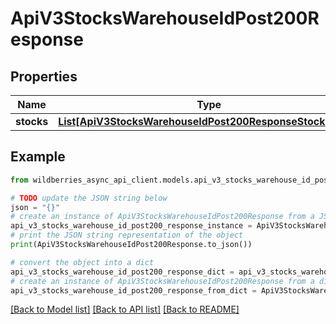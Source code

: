 # ApiV3StocksWarehouseIdPost200Response


## Properties

Name | Type | Description | Notes
------------ | ------------- | ------------- | -------------
**stocks** | [**List[ApiV3StocksWarehouseIdPost200ResponseStocksInner]**](ApiV3StocksWarehouseIdPost200ResponseStocksInner.md) |  | [optional] 

## Example

```python
from wildberries_async_api_client.models.api_v3_stocks_warehouse_id_post200_response import ApiV3StocksWarehouseIdPost200Response

# TODO update the JSON string below
json = "{}"
# create an instance of ApiV3StocksWarehouseIdPost200Response from a JSON string
api_v3_stocks_warehouse_id_post200_response_instance = ApiV3StocksWarehouseIdPost200Response.from_json(json)
# print the JSON string representation of the object
print(ApiV3StocksWarehouseIdPost200Response.to_json())

# convert the object into a dict
api_v3_stocks_warehouse_id_post200_response_dict = api_v3_stocks_warehouse_id_post200_response_instance.to_dict()
# create an instance of ApiV3StocksWarehouseIdPost200Response from a dict
api_v3_stocks_warehouse_id_post200_response_from_dict = ApiV3StocksWarehouseIdPost200Response.from_dict(api_v3_stocks_warehouse_id_post200_response_dict)
```
[[Back to Model list]](../README.md#documentation-for-models) [[Back to API list]](../README.md#documentation-for-api-endpoints) [[Back to README]](../README.md)


